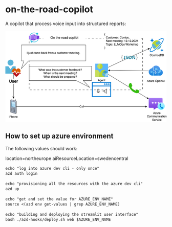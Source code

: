 # on-the-road-copilot

A copilot that process voice input into structured reports:

![architecture.png](./architecture.png)

## How to set up azure environment

The following values should work:

location=northeurope
aiResourceLocation=swedencentral

```
echo "log into azure dev cli - only once"
azd auth login

echo "provisioning all the resources with the azure dev cli"
azd up

echo "get and set the value for AZURE_ENV_NAME"
source <(azd env get-values | grep AZURE_ENV_NAME)

echo "building and deploying the streamlit user interface"
bash ./azd-hooks/deploy.sh web $AZURE_ENV_NAME
```
